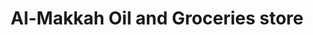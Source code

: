 ---
title: "Al-Makkah Oil and Groceries store"
url: /karachi/al-makkah-oil-and-groceries-store/
shop: general
---